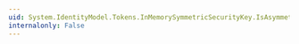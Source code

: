 ```yaml
---
uid: System.IdentityModel.Tokens.InMemorySymmetricSecurityKey.IsAsymmetricAlgorithm(System.String)
internalonly: False
---
```

